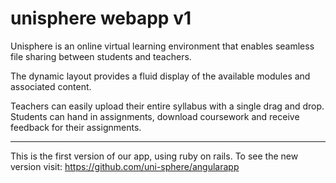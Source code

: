 # unisphere webapp v1

Unisphere is an online virtual learning environment that enables seamless file sharing between students and teachers.
 
The dynamic layout provides a fluid display of the available modules and associated content.
 
Teachers can easily upload their entire syllabus with a single drag and drop. Students can hand in assignments, download coursework and receive feedback for their assignments.

***

This is the first version of our app, using ruby on rails. To see the new version visit: https://github.com/uni-sphere/angularapp

